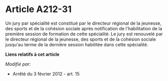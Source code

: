 # Article A212-31

Un  jury par spécialité est constitué par le directeur régional de la  jeunesse, des sports et de la cohésion sociale après
notification de  l'habilitation de la première session de formation de cette spécialité.  Le jury est renouvelé par le
directeur régional de la jeunesse, des  sports et de la cohésion sociale jusqu'au terme de la dernière session  habilitée
dans cette spécialité.

**Liens relatifs à cet article**

_Modifié par_:

  - Arrêté du 3 février 2012 - art. 15
